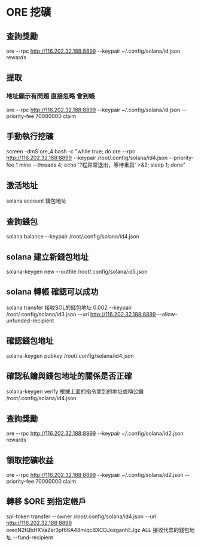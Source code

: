 # ORE 挖礦

## 查詢獎勵
ore --rpc http://116.202.32.188:8899 --keypair ~/.config/solana/id.json rewards

## 提取
### 地址顯示有問題 直接忽略 會到帳
ore --rpc http://116.202.32.188:8899 --keypair ~/.config/solana/id.json --priority-fee 70000000 claim

## 手動執行挖礦
screen -dmS ore_4 bash -c "while true; do ore --rpc http://116.202.32.188:8899 --keypair /root/.config/solana/id4.json --priority-fee 1 mine --threads 4; echo '?程异常退出，等待重启' >&2; sleep 1; done"

## 激活地址
solana account 錢包地址

## 查詢錢包
solana balance --keypair /root/.config/solana/id4.json

## solana 建立新錢包地址
solana-keygen new --outfile /root/.config/solana/id5.json

## solana 轉帳 確認可以成功
solana transfer 接收SOL的錢包地址 0.002 --keypair /root/.config/solana/id3.json --url http://116.202.32.188:8899 --allow-unfunded-recipient

## 確認錢包地址
solana-keygen pubkey /root/.config/solana/id4.json

## 確認私鑰與錢包地址的關係是否正確
solana-keygen verify 根據上面的指令拿到的地址或稱公鑰 /root/.config/solana/id4.json

## 查詢獎勵
ore --rpc http://116.202.32.188:8899 --keypair ~/.config/solana/id2.json rewards

## 領取挖礦收益
ore --rpc http://116.202.32.188:8899 --keypair ~/.config/solana/id2.json --priority-fee 70000000 claim

## 轉移 $ORE 到指定帳戶
spl-token transfer --owner /root/.config/solana/id4.json --url http://116.202.32.188:8899 oreoN2tQbHXVaZsr3pf66A48miqcBXCDJozganhEJgz ALL 接收代幣的錢包地址 --fund-recipient


